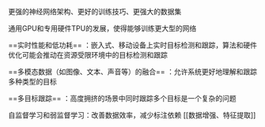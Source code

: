 更强的神经网络架构、更好的训练技巧、更强大的数据集

通用GPU和专用硬件TPU的发展，使得能够训练更大型的网络

==实时性能和低功耗== ：嵌入式、移动设备上实时目标检测和跟踪，算法和硬件优化可能会推动在资源受限环境中的目标检测和跟踪

==多模态数据（如图像、文本、声音等）的融合== ：允许系统更好地理解和跟踪多种类型的目标

==多目标跟踪== ：高度拥挤的场景中同时跟踪多个目标是一个复杂的问题

自监督学习和弱监督学习：改善数据效率，减少标注依赖   [[数据增强、特征提取]]



